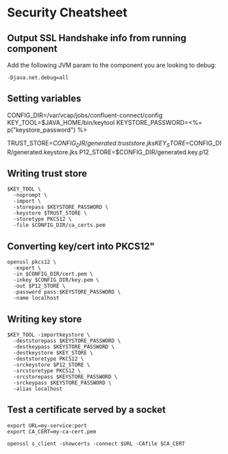 # Security Cheatsheet

## Output SSL Handshake info from running component

Add the following JVM param to the component you are looking to debug:

```
-Djava.net.debug=all
```

## Setting variables

CONFIG_DIR=/var/vcap/jobs/confluent-connect/config
KEY_TOOL=$JAVA_HOME/bin/keytool
KEYSTORE_PASSWORD=<%= p("keystore_password") %>

TRUST_STORE=$CONFIG_DIR/generated.truststore.jks
KEY_STORE=$CONFIG_DIR/generated.keystore.jks
P12_STORE=$CONFIG_DIR/generated.key.p12

## Writing trust store

```
$KEY_TOOL \
  -noprompt \
  -import \
  -storepass $KEYSTORE_PASSWORD \
  -keystore $TRUST_STORE \
  -storetype PKCS12 \
  -file $CONFIG_DIR/ca_certs.pem
```

## Converting key/cert into PKCS12"

```
openssl pkcs12 \
  -export \
  -in $CONFIG_DIR/cert.pem \
  -inkey $CONFIG_DIR/key.pem \
  -out $P12_STORE \
  -password pass:$KEYSTORE_PASSWORD \
  -name localhost
```

## Writing key store

```
$KEY_TOOL -importkeystore \
  -deststorepass $KEYSTORE_PASSWORD \
  -destkeypass $KEYSTORE_PASSWORD \
  -destkeystore $KEY_STORE \
  -deststoretype PKCS12 \
  -srckeystore $P12_STORE \
  -srcstoretype PKCS12 \
  -srcstorepass $KEYSTORE_PASSWORD \
  -srckeypass $KEYSTORE_PASSWORD \
  -alias localhost
```

## Test a certificate served by a socket

```
export URL=my-service:port
export CA_CERT=my-ca-cert.pem

openssl s_client -showcerts -connect $URL -CAfile $CA_CERT
```
